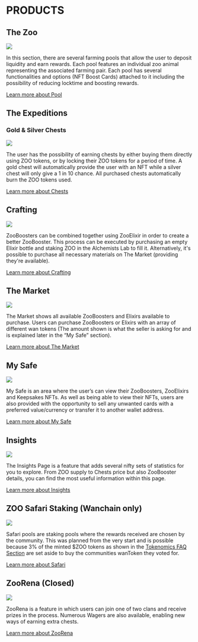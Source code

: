 # PRODUCTS


## The Zoo 

![](/thezoo.png)

In this section, there are several farming pools that allow the user to deposit liquidity and earn rewards. Each pool features an individual zoo animal representing the associated farming pair. Each pool has several functionalities and options (NFT Boost Cards) attached to it including the possibility of reducing locktime and boosting rewards.

[Learn more about Pool](/manual/pool)

## The Expeditions


### Gold & Silver Chests

![](/goldchestfeature.png)

The user has the possibility of earning chests by either buying them directly using ZOO tokens, or by locking their ZOO tokens for a period of time. A gold chest will automatically provide the user with an NFT while a silver chest will only give a 1 in 10 chance. All purchased chests automatically burn the ZOO tokens used.

[Learn more about Chests](/manual/expedition#buy-goldsilver-chests)

## Crafting

![](/Crafting1.png)

ZooBoosters can be combined together using ZooElixir in order to create a better ZooBooster. This process can be executed by purchasing an empty Elixir bottle and staking ZOO in the Alchemists Lab to fill it.  Alternatively, it's possible to purchase all necessary materials on The Market (providing they're available).

[Learn more about Crafting](/manual/crafting)

## The Market

![](/productsmarket.jpg)

The Market shows all available ZooBoosters and Elixirs available to purchase.  Users can purchase ZooBoosters or Elixirs with an array of different wan tokens (The amount shown is what the seller is asking for and is explained later in the “My Safe” section). 

[Learn more about The Market](/manual/market)

## My Safe

![](/mysafe.png)

My Safe is an area where the user’s can view their ZooBoosters, ZooElixirs and Keepsakes NFTs.  As well as being able to view their NFTs, users are also provided with the opportunity to sell any unwanted cards with a preferred value/currency or transfer it to another wallet address.

[Learn more about My Safe](/manual/safe)

## Insights

![](/ZKInsights1.png)

The Insights Page is a feature that adds several nifty sets of statistics for you to explore. From ZOO supply to Chests price but also ZooBooster details, you can find the most useful information within this page.

[Learn more about Insights](/manual/insights)

## ZOO Safari Staking (Wanchain only)

![](/ZKSafari.jpg)

Safari pools are staking pools where the rewards received are chosen by the community.  This was planned from the very start and is possible because 3% of the minted $ZOO tokens as shown in the [Tokenomics FAQ Section](/faq#tokenomics) are set aside to buy the communities wanToken they voted for.

[Learn more about Safari](/manual/safari)

## ZooRena (Closed)

![](/Zoorena.jpg)

ZooRena is a feature in which users can join one of two clans and receive prizes in the process. Numerous Wagers are also available, enabling new ways of earning extra chests.

[Learn more about ZooRena](/manual/zoorena)


